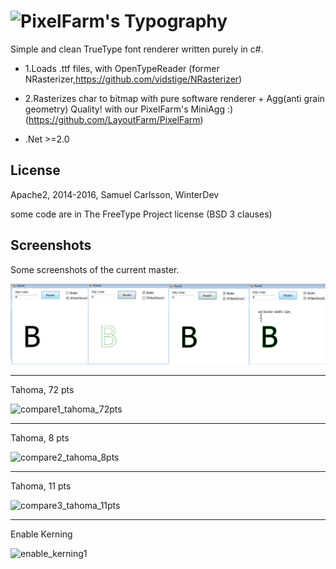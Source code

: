 ![PixelFarm's Typography](https://github.com/LayoutFarm/Typography/blob/master/screenshots/title.png)
===========

Simple and clean TrueType font renderer written purely in c#.

 * 1.Loads .ttf files, with OpenTypeReader (former NRasterizer,https://github.com/vidstige/NRasterizer)
 
 * 2.Rasterizes char to bitmap with pure software renderer + Agg(anti grain geometry) Quality! with 
      our PixelFarm's MiniAgg :) (https://github.com/LayoutFarm/PixelFarm)
	  
 * .Net >=2.0 
 
License
-----------
Apache2, 2014-2016, Samuel Carlsson, WinterDev

some code are in The FreeType Project license (BSD 3 clauses)

Screenshots
-----------
Some screenshots of the current master.

![Screenshot](screenshots/3.png "Screenshot 3") 

---
Tahoma, 72 pts

![compare1_tahoma_72pts](https://cloud.githubusercontent.com/assets/7447159/19414301/597e7b82-9372-11e6-81b8-5c8374a7400d.png)

---
Tahoma, 8 pts

![compare2_tahoma_8pts](https://cloud.githubusercontent.com/assets/7447159/19414345/de616836-9373-11e6-87ac-64076a8d9f1c.png)

---
Tahoma, 11 pts

![compare3_tahoma_11pts](https://cloud.githubusercontent.com/assets/7447159/19414753/bec50254-9381-11e6-8ebb-07b23d84eb90.png)

---
Enable Kerning

![enable_kerning1](https://cloud.githubusercontent.com/assets/7447159/19415089/7d3ae864-938e-11e6-94b1-4817b327832a.png)

